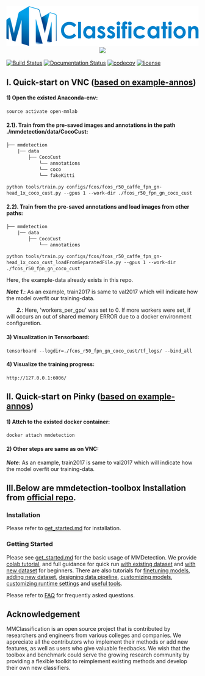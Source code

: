 <div align="center">
  <img src="resources/mmcls-logo.png" width="600"/> <img src="resources/Customization.jpg" width="250"/>
</div>

[![Build Status](https://github.com/open-mmlab/mmclassification/workflows/build/badge.svg)](https://github.com/open-mmlab/mmclassification/actions)
[![Documentation Status](https://readthedocs.org/projects/mmclassification/badge/?version=latest)](https://mmclassification.readthedocs.io/en/latest/?badge=latest)
[![codecov](https://codecov.io/gh/open-mmlab/mmclassification/branch/master/graph/badge.svg)](https://codecov.io/gh/open-mmlab/mmclassification)
[![license](https://img.shields.io/github/license/open-mmlab/mmclassification.svg)](https://github.com/open-mmlab/mmclassification/blob/master/LICENSE)

## I. Quick-start on VNC ([based on example-annos](https://gitlab.tubit.tu-berlin.de/bifold/dataloader/tree/master/coco_anno_examples5))
#### 1) Open the existed Anaconda-env:
```shell
source activate open-mmlab
```
#### 2.1). Train from the pre-saved images and annotations in the path ./mmdetection/data/CocoCust:
    ├── mmdetection
        |── data
            ├── CocoCust
                └── annotations
                └── coco
                └── fakeKitti
```shell
python tools/train.py configs/fcos/fcos_r50_caffe_fpn_gn-head_1x_coco_cust.py --gpus 1 --work-dir ./fcos_r50_fpn_gn_coco_cust
```

#### 2.2). Train from the pre-saved annotations and load images from other paths:
    ├── mmdetection
        |── data
            ├── CocoCust
                └── annotations
```shell
python tools/train.py configs/fcos/fcos_r50_caffe_fpn_gn-head_1x_coco_cust_loadFromSeparatedFile.py --gpus 1 --work-dir ./fcos_r50_fpn_gn_coco_cust
```
Here, the example-data already exists in this repo.  

***Note 1.***: As an example, train2017 is same to val2017 which will indicate how the model overfit our training-data.

***&nbsp;&nbsp;&nbsp;&nbsp;&nbsp;&nbsp;&nbsp; 2.***: Here, 'workers_per_gpu' was set to 0. If more workers were set, if will occurs an out of shared memory ERROR due to a docker environment configuretion. 

#### 3) Visualization in Tensorboard:
```shell
tensorboard --logdir=./fcos_r50_fpn_gn_coco_cust/tf_logs/ --bind_all
```

#### 4) Visualize the training progress:
```shell
http://127.0.0.1:6006/
```

## II. Quick-start on Pinky ([based on example-annos](https://gitlab.tubit.tu-berlin.de/bifold/dataloader/tree/master/coco_anno_examples5))
#### 1) Attch to the existed docker container:
```shell
docker attach mmdetection
```
#### 2) Other steps are same as on VNC:
 
***Note***: As an example, train2017 is same to val2017 which will indicate how the model overfit our training-data.
                       

## III.Below are mmdetection-toolbox Installation from [official repo](https://github.com/open-mmlab/mmdetection).
### Installation

Please refer to [get_started.md](docs/get_started.md) for installation.

### Getting Started

Please see [get_started.md](docs/get_started.md) for the basic usage of MMDetection.
We provide [colab tutorial](demo/MMDet_Tutorial.ipynb), and full guidance for quick run [with existing dataset](docs/1_exist_data_model.md) and [with new dataset](docs/2_new_data_model.md) for beginners.
There are also tutorials for [finetuning models](docs/tutorials/finetune.md), [adding new dataset](docs/tutorials/customize_dataset.md), [designing data pipeline](docs/tutorials/data_pipeline.md), [customizing models](docs/tutorials/customize_models.md), [customizing runtime settings](docs/tutorials/customize_runtime.md) and [useful tools](docs/useful_tools.md).

Please refer to [FAQ](docs/faq.md) for frequently asked questions.


## Acknowledgement

MMClassification is an open source project that is contributed by researchers and engineers from various colleges and companies. We appreciate all the contributors who implement their methods or add new features, as well as users who give valuable feedbacks.
We wish that the toolbox and benchmark could serve the growing research community by providing a flexible toolkit to reimplement existing methods and develop their own new classifiers.